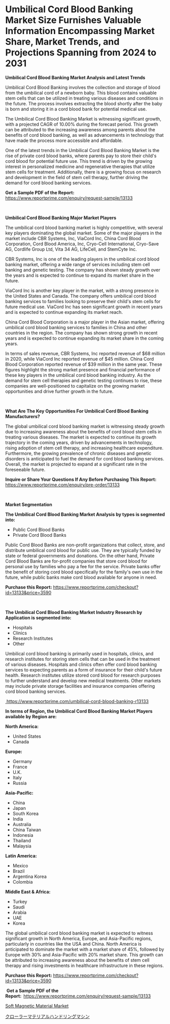 <p><h1>Umbilical Cord Blood Banking Market Size Furnishes Valuable Information Encompassing Market Share, Market Trends, and Projections Spanning from 2024 to 2031</h1></p><p><strong>Umbilical Cord Blood Banking Market Analysis and Latest Trends</strong></p>
<p><p>Umbilical Cord Blood Banking involves the collection and storage of blood from the umbilical cord of a newborn baby. This blood contains valuable stem cells that can be utilized in treating various diseases and conditions in the future. The process involves extracting the blood shortly after the baby is born and storing it in a cord blood bank for potential medical use.</p><p>The Umbilical Cord Blood Banking Market is witnessing significant growth, with a projected CAGR of 10.00% during the forecast period. This growth can be attributed to the increasing awareness among parents about the benefits of cord blood banking, as well as advancements in technology that have made the process more accessible and affordable.</p><p>One of the latest trends in the Umbilical Cord Blood Banking Market is the rise of private cord blood banks, where parents pay to store their child's cord blood for potential future use. This trend is driven by the growing interest in personalized medicine and regenerative therapies that utilize stem cells for treatment. Additionally, there is a growing focus on research and development in the field of stem cell therapy, further driving the demand for cord blood banking services.</p></p>
<p><strong>Get a Sample PDF of the Report:&nbsp;</strong> <a href="https://www.reportprime.com/enquiry/request-sample/13133">https://www.reportprime.com/enquiry/request-sample/13133</a></p>
<p>&nbsp;</p>
<p><strong>Umbilical Cord Blood Banking Major Market Players</strong></p>
<p><p>The umbilical cord blood banking market is highly competitive, with several key players dominating the global market. Some of the major players in the market include CBR Systems, Inc, ViaCord Inc, China Cord Blood Corporation, Cord Blood America, Inc, Cryo-Cell International, Cryo-Save AG, Cordlife Group Ltd, Vita 34 AG, LifeCell, and StemCyte Inc.</p><p>CBR Systems, Inc is one of the leading players in the umbilical cord blood banking market, offering a wide range of services including stem cell banking and genetic testing. The company has shown steady growth over the years and is expected to continue to expand its market share in the future.</p><p>ViaCord Inc is another key player in the market, with a strong presence in the United States and Canada. The company offers umbilical cord blood banking services to families looking to preserve their child's stem cells for future medical use. ViaCord Inc has seen significant growth in recent years and is expected to continue expanding its market reach.</p><p>China Cord Blood Corporation is a major player in the Asian market, offering umbilical cord blood banking services to families in China and other countries in the region. The company has shown strong growth in recent years and is expected to continue expanding its market share in the coming years.</p><p>In terms of sales revenue, CBR Systems, Inc reported revenue of $68 million in 2020, while ViaCord Inc reported revenue of $45 million. China Cord Blood Corporation reported revenue of $39 million in the same year. These figures highlight the strong market presence and financial performance of these key players in the umbilical cord blood banking industry. As the demand for stem cell therapies and genetic testing continues to rise, these companies are well-positioned to capitalize on the growing market opportunities and drive further growth in the future.</p></p>
<p>&nbsp;</p>
<p><strong>What Are The Key Opportunities For Umbilical Cord Blood Banking Manufacturers?</strong></p>
<p><p>The global umbilical cord blood banking market is witnessing steady growth due to increasing awareness about the benefits of cord blood stem cells in treating various diseases. The market is expected to continue its growth trajectory in the coming years, driven by advancements in technology, rising adoption of stem cell therapy, and increasing healthcare expenditure. Furthermore, the growing prevalence of chronic diseases and genetic disorders is anticipated to fuel the demand for cord blood banking services. Overall, the market is projected to expand at a significant rate in the foreseeable future.</p></p>
<p><strong>Inquire or Share Your Questions If Any Before Purchasing This Report:</strong> <a href="https://www.reportprime.com/enquiry/pre-order/13133">https://www.reportprime.com/enquiry/pre-order/13133</a></p>
<p>&nbsp;</p>
<p><strong>Market Segmentation</strong></p>
<p><strong>The Umbilical Cord Blood Banking Market Analysis by types is segmented into:</strong></p>
<p><ul><li>Public Cord Blood Banks</li><li>Private Cord Blood Banks</li></ul></p>
<p><p>Public Cord Blood Banks are non-profit organizations that collect, store, and distribute umbilical cord blood for public use. They are typically funded by state or federal governments and donations. On the other hand, Private Cord Blood Banks are for-profit companies that store cord blood for personal use by families who pay a fee for the service. Private banks offer the benefit of storing cord blood specifically for the family's own use in the future, while public banks make cord blood available for anyone in need.</p></p>
<p><strong>Purchase this Report:&nbsp;</strong><a href="https://www.reportprime.com/checkout?id=13133&price=3590">https://www.reportprime.com/checkout?id=13133&price=3590</a></p>
<p>&nbsp;</p>
<p><strong>The Umbilical Cord Blood Banking Market Industry Research by Application is segmented into:</strong></p>
<p><ul><li>Hospitals</li><li>Clinics</li><li>Research Institutes</li><li>Other</li></ul></p>
<p><p>Umbilical cord blood banking is primarily used in hospitals, clinics, and research institutes for storing stem cells that can be used in the treatment of various diseases. Hospitals and clinics often offer cord blood banking services to expecting parents as a form of insurance for their child's future health. Research institutes utilize stored cord blood for research purposes to further understand and develop new medical treatments. Other markets may include private storage facilities and insurance companies offering cord blood banking services.</p></p>
<p><a href="https://www.reportprime.com/umbilical-cord-blood-banking-r13133">&nbsp;https://www.reportprime.com/umbilical-cord-blood-banking-r13133</a></p>
<p><strong>In terms of Region, the Umbilical Cord Blood Banking Market Players available by Region are:</strong></p>
<p>
    <p> <strong> North America: </strong>
        <ul>
            <li>United States</li>
            <li>Canada</li>
        </ul>
        </p> 
    <p> <strong> Europe: </strong>
        <ul>
            <li>Germany</li>
            <li>France</li>
            <li>U.K.</li>
            <li>Italy</li>
            <li>Russia</li>
        </ul>
        </p> 
    <p> <strong> Asia-Pacific: </strong>
        <ul>
            <li>China</li>
            <li>Japan</li>
            <li>South Korea</li>
            <li>India</li>
            <li>Australia</li>
            <li>China Taiwan</li>
            <li>Indonesia</li>
            <li>Thailand</li>
            <li>Malaysia</li>
        </ul>
        </p> 
    <p> <strong> Latin America: </strong>
        <ul>
            <li>Mexico</li>
            <li>Brazil</li>
            <li>Argentina Korea</li>
            <li>Colombia</li>
        </ul>
        </p> 
    <p> <strong> Middle East & Africa: </strong>
        <ul>
            <li>Turkey</li>
            <li>Saudi</li>
            <li>Arabia</li>
            <li>UAE</li>
            <li>Korea</li>
        </ul>
    </p>
    </p>
<p><p>The global umbilical cord blood banking market is expected to witness significant growth in North America, Europe, and Asia-Pacific regions, particularly in countries like the USA and China. North America is anticipated to dominate the market with a market share of 45%, followed by Europe with 30% and Asia-Pacific with 20% market share. This growth can be attributed to increasing awareness about the benefits of stem cell therapy and rising investments in healthcare infrastructure in these regions.</p></p>
<p><strong>Purchase this Report: </strong><a href="https://www.reportprime.com/checkout?id=13133&price=3590">https://www.reportprime.com/checkout?id=13133&price=3590</a></p>
<p>&nbsp;<strong>Get a Sample PDF of the Report:&nbsp;&nbsp;</strong><a href="https://www.reportprime.com/enquiry/request-sample/13133">https://www.reportprime.com/enquiry/request-sample/13133</a></p>
<p><strong></strong></p>
<p><p><a href="https://nifty-kite-d51.notion.site/Soft-Magnetic-Material-Market-Trends-and-Market-Analysis-forecasted-for-period-2024-2031-5b17352ce240496bb6f341067ff75130">Soft Magnetic Material Market</a></p><p><a href="https://medium.com/@barrycuda1974/%E3%82%AF%E3%83%AD%E3%83%BC%E3%83%A9%E3%83%BC%E5%BC%8F%E8%B3%87%E6%9D%90%E5%8F%96%E3%82%8A%E6%89%B1%E3%81%84%E6%A9%9F%E6%A2%B0%E5%B8%82%E5%A0%B4%E3%81%AE%E8%A6%8F%E6%A8%A1-%E5%B9%B4%E9%96%93%E6%88%90%E9%95%B7%E7%8E%87-%E3%83%88%E3%83%AC%E3%83%B3%E3%83%892024-2030-a3c2a8fa5fdf">クローラーマテリアルハンドリングマシン</a></p></p>